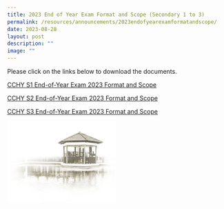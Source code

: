 ```yaml
---
title: 2023 End of Year Exam Format and Scope (Secondary 1 to 3)
permalink: /resources/announcements/2023endofyearexamformatandscope/
date: 2023-08-28
layout: post
description: ""
image: ""
---
```

Please click on the links below to download the documents.

[CCHY S1 End-of-Year Exam 2023 Format and Scope](/files/Exam%20Timetable/cchy_s1_end-of-year%20exam%202023_format%20scope.pdf)

[CCHY S2 End-of-Year Exam 2023 Format and Scope](/files/Exam%20Timetable/cchy_s2_end-of-year%20exam%202023_format%20scope.pdf)

[CCHY S3 End-of-Year Exam 2023 Format and Scope](/files/Exam%20Timetable/cchy_s3_end-of-year%20exam%202023_format%20scope.pdf)

<img src="/images/pavilion.png" style="width:50%">

